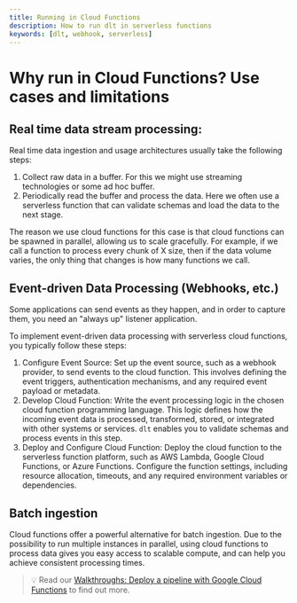 ```yaml
---
title: Running in Cloud Functions
description: How to run dlt in serverless functions
keywords: [dlt, webhook, serverless]
---
```


# Why run in Cloud Functions? Use cases and limitations

## Real time data stream processing:

Real time data ingestion and usage architectures usually take the following steps:

1. Collect raw data in a buffer. For this we might use streaming technologies or some ad hoc buffer.
1. Periodically read the buffer and process the data. Here we often use a serverless function that
   can validate schemas and load the data to the next stage.

The reason we use cloud functions for this case is that cloud functions can be spawned in parallel,
allowing us to scale gracefully. For example, if we call a function to process every chunk of X
size, then if the data volume varies, the only thing that changes is how many functions we call.

## Event-driven Data Processing (Webhooks, etc.)

Some applications can send events as they happen, and in order to capture them, you need an "always
up" listener application.

To implement event-driven data processing with serverless cloud functions, you typically follow
these steps:

1. Configure Event Source: Set up the event source, such as a webhook provider, to send events to
   the cloud function. This involves defining the event triggers, authentication mechanisms, and any
   required event payload or metadata.
1. Develop Cloud Function: Write the event processing logic in the chosen cloud function programming
   language. This logic defines how the incoming event data is processed, transformed, stored, or
   integrated with other systems or services. `dlt` enables you to validate schemas and process events
   in this step.
1. Deploy and Configure Cloud Function: Deploy the cloud function to the serverless function
   platform, such as AWS Lambda, Google Cloud Functions, or Azure Functions. Configure the function
   settings, including resource allocation, timeouts, and any required environment variables or
   dependencies.

## Batch ingestion

Cloud functions offer a powerful alternative for batch ingestion. Due to the possibility to run
multiple instances in parallel, using cloud functions to process data gives you easy access to
scalable compute, and can help you achieve consistent processing times.

> 💡 Read our
> [Walkthroughs: Deploy a pipeline with Google Cloud Functions](../../walkthroughs/deploy-a-pipeline/deploy-with-google-cloud-functions)
> to find out more.
